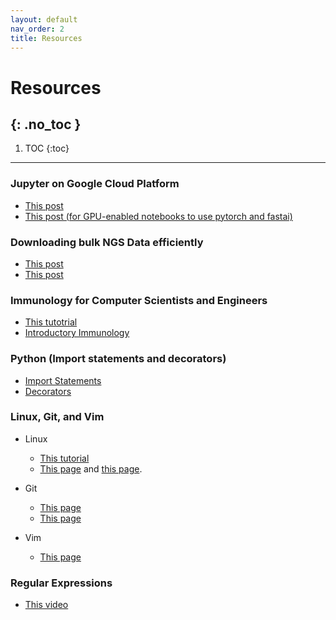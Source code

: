 ```yaml
---
layout: default 
nav_order: 2
title: Resources 
---
```

# Resources
{: .no_toc }
---
1. TOC
{:toc}
---

### Jupyter on Google Cloud Platform  
- [This post](https://jeffdelaney.me/blog/running-jupyter-notebook-google-cloud-platform/)
- [This post (for GPU-enabled notebooks to use pytorch and fastai)](https://course.fast.ai/start_gcp.html)

### Downloading bulk NGS Data efficiently
- [This post](https://www.michaelgerth.net/news--blog/how-to-efficiently-bulk-download-ngs-data-from-sequence-read-databases#comments)
- [This post](https://www.biostars.org/p/325010/)

### Immunology for Computer Scientists and Engineers
- [This tutotrial](http://www.imgt.org/IMGTeducation/Tutorials/ImmuneSystem/UK/the_immune_system.pdf)
- [Introductory Immunology](https://www.amazon.com/Introductory-Immunology-2nd-Interdisciplinary-Applications/dp/0128165723/ref=pd_sbs_14_1/140-1933012-7902262?_encoding=UTF8&pd_rd_i=0128165723&pd_rd_r=4dc04672-90f4-46ee-a1dd-f3385db447df&pd_rd_w=8dNjA&pd_rd_wg=6z6Nc&pf_rd_p=7cd8f929-4345-4bf2-a554-7d7588b3dd5f&pf_rd_r=CN9CY7RR4GMSRRKHA148&psc=1&refRID=CN9CY7RR4GMSRRKHA148)

### Python (Import statements and decorators)
- [Import Statements](https://chrisyeh96.github.io/2017/08/08/definitive-guide-python-imports.html)
- [Decorators](https://realpython.com/primer-on-python-decorators/)

### Linux, Git, and Vim
*  Linux
	- [This tutorial](https://ryanstutorials.net/linuxtutorial/)
	- [This page](https://wiki.bits.vib.be/index.php/Linux_Beginner%27s_Shell_Cheat_page) and [this page](https://wiki.bits.vib.be/index.php/The_practical_command_line_cheat_sheet). 

*  Git 
	- [This page](https://rogerdudler.github.io/git-guide/)
	- [This page](https://kbroman.org/github_tutorial/)

* Vim 
	- [This page](https://www.openvim.com/)

### Regular Expressions
- [This video](https://www.youtube.com/watch?v=DRR9fOXkfRE&feature=youtu.be)









